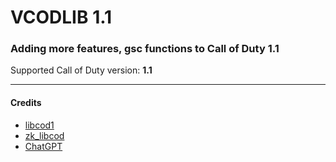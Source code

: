 # VCODLIB 1.1
### Adding more features, gsc functions to Call of Duty 1.1
Supported Call of Duty version: **1.1**
___

#### Credits
- [libcod1](https://github.com/cod1dev/libcod1/)
- [zk_libcod](https://github.com/ibuddieat/zk_libcod/)
- [ChatGPT](https://chat.openai.com/)
